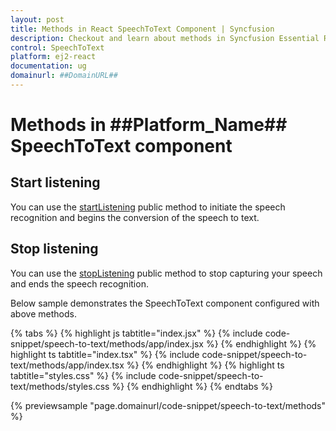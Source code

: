 ```yaml
---
layout: post
title: Methods in React SpeechToText Component | Syncfusion
description: Checkout and learn about methods in Syncfusion Essential React SpeechToText component, its elements, and more details.
control: SpeechToText
platform: ej2-react
documentation: ug
domainurl: ##DomainURL##
---
```


# Methods in ##Platform_Name## SpeechToText component

## Start listening

You can use the [startListening](../api/speech-to-text/#startListening) public method to initiate the speech recognition and begins the conversion of the speech to text.

## Stop listening

You can use the [stopListening](../api/speech-to-text/#stopListening) public method to stop capturing your speech and ends the speech recognition.

Below sample demonstrates the SpeechToText component configured with above methods.

{% tabs %}
{% highlight js tabtitle="index.jsx" %}
{% include code-snippet/speech-to-text/methods/app/index.jsx %}
{% endhighlight %}
{% highlight ts tabtitle="index.tsx" %}
{% include code-snippet/speech-to-text/methods/app/index.tsx %}
{% endhighlight %}
{% highlight ts tabtitle="styles.css" %}
{% include code-snippet/speech-to-text/methods/styles.css %}
{% endhighlight %}
{% endtabs %}

 {% previewsample "page.domainurl/code-snippet/speech-to-text/methods" %}
